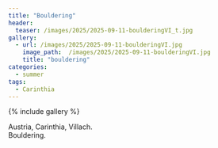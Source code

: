 ```yaml
---
title: "Bouldering"
header:
  teaser: /images/2025/2025-09-11-boulderingVI_t.jpg
gallery:
  - url: /images/2025/2025-09-11-boulderingVI.jpg
    image_path:  /images/2025/2025-09-11-boulderingVI.jpg
    title: "bouldering"
categories:
  - summer
tags:
  - Carinthia
---
```


{% include gallery %}

Austria, Carinthia, Villach.  
Bouldering.
